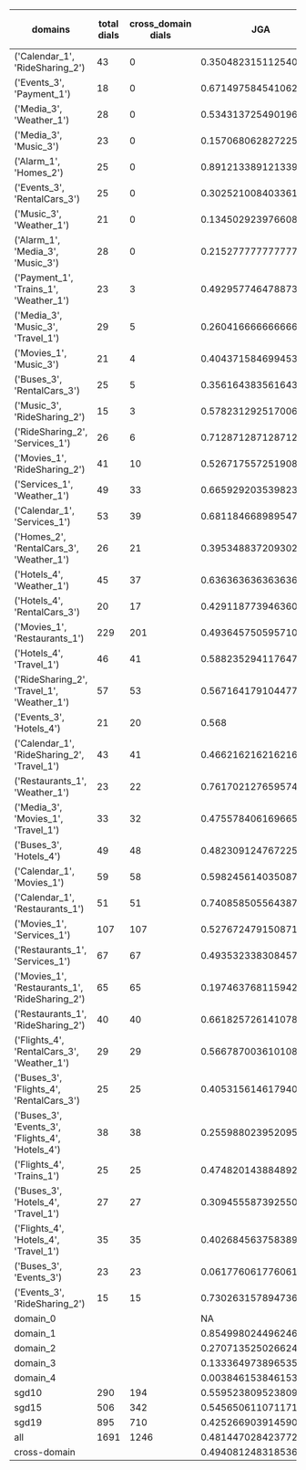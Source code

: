 | domains                                          |   total dials |   cross_domain dials | JGA                   | RSA                | TA                 | CDTA                |   total turns |   cross-domain turns |
|--------------------------------------------------|---------------|----------------------|-----------------------|--------------------|--------------------|---------------------|---------------|----------------------|
| ('Calendar_1', 'RideSharing_2')                  |            43 |                    0 | 0.3504823151125402    | 0.7058395989974922 | 0.8070739549839229 | NA                  |           311 |                    0 |
| ('Events_3', 'Payment_1')                        |            18 |                    0 | 0.6714975845410628    | 0.9215557334904068 | 0.855072463768116  | NA                  |           207 |                    0 |
| ('Media_3', 'Weather_1')                         |            28 |                    0 | 0.5343137254901961    | 0.8113438045375214 | 0.8578431372549019 | NA                  |           204 |                    0 |
| ('Media_3', 'Music_3')                           |            23 |                    0 | 0.15706806282722513   | 0.5737297153498271 | 0.5602094240837696 | NA                  |           191 |                    0 |
| ('Alarm_1', 'Homes_2')                           |            25 |                    0 | 0.891213389121339     | 0.9770972570314677 | 0.9246861924686193 | NA                  |           239 |                    0 |
| ('Events_3', 'RentalCars_3')                     |            25 |                    0 | 0.3025210084033613    | 0.7805141141538201 | 0.6414565826330533 | NA                  |           357 |                    0 |
| ('Music_3', 'Weather_1')                         |            21 |                    0 | 0.13450292397660818   | 0.5597137014314927 | 0.6140350877192983 | NA                  |           171 |                    0 |
| ('Alarm_1', 'Media_3', 'Music_3')                |            28 |                    0 | 0.2152777777777778    | 0.5873565780869141 | 0.6527777777777778 | NA                  |           288 |                    0 |
| ('Payment_1', 'Trains_1', 'Weather_1')           |            23 |                    3 | 0.49295774647887325   | 0.8862168993399527 | 0.780281690140845  | 0.3333333333333333  |           355 |                    3 |
| ('Media_3', 'Music_3', 'Travel_1')               |            29 |                    5 | 0.2604166666666667    | 0.7205089944871956 | 0.6875             | 0.2                 |           384 |                    5 |
| ('Movies_1', 'Music_3')                          |            21 |                    4 | 0.40437158469945356   | 0.7344448654793482 | 0.7158469945355191 | 0.0                 |           183 |                    4 |
| ('Buses_3', 'RentalCars_3')                      |            25 |                    5 | 0.3561643835616438    | 0.8591229848582792 | 0.6794520547945205 | 0.0                 |           365 |                    5 |
| ('Music_3', 'RideSharing_2')                     |            15 |                    3 | 0.5782312925170068    | 0.8727203647416413 | 0.7891156462585034 | 0.3333333333333333  |           147 |                    3 |
| ('RideSharing_2', 'Services_1')                  |            26 |                    6 | 0.7128712871287128    | 0.9342879534258849 | 0.8745874587458746 | 0.0                 |           303 |                    6 |
| ('Movies_1', 'RideSharing_2')                    |            41 |                   10 | 0.5267175572519084    | 0.8751386755419011 | 0.8575063613231552 | 0.0                 |           393 |                   10 |
| ('Services_1', 'Weather_1')                      |            49 |                   33 | 0.665929203539823     | 0.9154286832103737 | 0.8738938053097345 | 0.6041666666666666  |           452 |                   48 |
| ('Calendar_1', 'Services_1')                     |            53 |                   39 | 0.681184668989547     | 0.9066079423222281 | 0.8588850174216028 | 0.3877551020408163  |           574 |                   49 |
| ('Homes_2', 'RentalCars_3', 'Weather_1')         |            26 |                   21 | 0.3953488372093023    | 0.8492646520146511 | 0.6843853820598007 | 0.45454545454545453 |           301 |                   22 |
| ('Hotels_4', 'Weather_1')                        |            45 |                   37 | 0.6363636363636364    | 0.917508149092971  | 0.813953488372093  | 0.43243243243243246 |           473 |                   37 |
| ('Hotels_4', 'RentalCars_3')                     |            20 |                   17 | 0.42911877394636017   | 0.8888516548155107 | 0.8122605363984674 | 0.0                 |           261 |                   17 |
| ('Movies_1', 'Restaurants_1')                    |           229 |                  201 | 0.49364575059571086   | 0.8720706711520931 | 0.7605242255758539 | 0.1412639405204461  |          2518 |                  269 |
| ('Hotels_4', 'Travel_1')                         |            46 |                   41 | 0.5882352941176471    | 0.8640145473877534 | 0.832579185520362  | 0.43902439024390244 |           442 |                   41 |
| ('RideSharing_2', 'Travel_1', 'Weather_1')       |            57 |                   53 | 0.5671641791044776    | 0.8890643354115835 | 0.8078358208955224 | 0.44871794871794873 |           536 |                   78 |
| ('Events_3', 'Hotels_4')                         |            21 |                   20 | 0.568                 | 0.8799002685078632 | 0.804              | 0.6                 |           250 |                   20 |
| ('Calendar_1', 'RideSharing_2', 'Travel_1')      |            43 |                   41 | 0.46621621621621623   | 0.7968433912944665 | 0.7702702702702703 | 0.0                 |           444 |                   41 |
| ('Restaurants_1', 'Weather_1')                   |            23 |                   22 | 0.7617021276595745    | 0.9442663817663816 | 0.8893617021276595 | 0.5217391304347826  |           235 |                   23 |
| ('Media_3', 'Movies_1', 'Travel_1')              |            33 |                   32 | 0.4755784061696658    | 0.8733809990548532 | 0.8226221079691517 | 0.59375             |           389 |                   32 |
| ('Buses_3', 'Hotels_4')                          |            49 |                   48 | 0.4823091247672253    | 0.8530940666660483 | 0.776536312849162  | 0.0625              |           537 |                   48 |
| ('Calendar_1', 'Movies_1')                       |            59 |                   58 | 0.5982456140350877    | 0.9042256650790972 | 0.8315789473684211 | 0.2028985507246377  |           570 |                   69 |
| ('Calendar_1', 'Restaurants_1')                  |            51 |                   51 | 0.7408585055643879    | 0.9488556804213373 | 0.890302066772655  | 0.6166666666666667  |           629 |                   60 |
| ('Movies_1', 'Services_1')                       |           107 |                  107 | 0.5276724791508719    | 0.891512071659133  | 0.7702805155420773 | 0.25757575757575757 |          1319 |                  198 |
| ('Restaurants_1', 'Services_1')                  |            67 |                   67 | 0.4935323383084577    | 0.8848828925989416 | 0.7532338308457711 | 0.08333333333333333 |          1005 |                  132 |
| ('Movies_1', 'Restaurants_1', 'RideSharing_2')   |            65 |                   65 | 0.19746376811594202   | 0.770112427087711  | 0.6666666666666666 | 0.08092485549132948 |          1104 |                  173 |
| ('Restaurants_1', 'RideSharing_2')               |            40 |                   40 | 0.6618257261410788    | 0.9257265543364677 | 0.8692946058091287 | 0.0                 |           482 |                   40 |
| ('Flights_4', 'RentalCars_3', 'Weather_1')       |            29 |                   29 | 0.5667870036101083    | 0.903268455191532  | 0.7581227436823105 | 0.6071428571428571  |           277 |                   56 |
| ('Buses_3', 'Flights_4', 'RentalCars_3')         |            25 |                   25 | 0.4053156146179402    | 0.8383714275839892 | 0.7043189368770764 | 0.14893617021276595 |           301 |                   47 |
| ('Buses_3', 'Events_3', 'Flights_4', 'Hotels_4') |            38 |                   38 | 0.2559880239520958    | 0.7564941221523696 | 0.6841317365269461 | 0.25                |           668 |                  132 |
| ('Flights_4', 'Trains_1')                        |            25 |                   25 | 0.4748201438848921    | 0.8873981407689273 | 0.7769784172661871 | 0.04                |           278 |                   25 |
| ('Buses_3', 'Hotels_4', 'Travel_1')              |            27 |                   27 | 0.30945558739255014   | 0.8174899340077908 | 0.7220630372492837 | 0.12962962962962962 |           349 |                   54 |
| ('Flights_4', 'Hotels_4', 'Travel_1')            |            35 |                   35 | 0.40268456375838924   | 0.8332906946645063 | 0.7293064876957495 | 0.3088235294117647  |           447 |                   68 |
| ('Buses_3', 'Events_3')                          |            23 |                   23 | 0.06177606177606178   | 0.7387231375326605 | 0.694980694980695  | 0.0                 |           259 |                   23 |
| ('Events_3', 'RideSharing_2')                    |            15 |                   15 | 0.7302631578947368    | 0.891969373219373  | 0.8355263157894737 | 0.0                 |           152 |                   15 |
| domain_0                                         |               |                      | NA                    | NA                 | NA                 | NA                  |             0 |                    0 |
| domain_1                                         |               |                      | 0.8549980244962465    | 0.9349993790100319 | 0.914394837350191  | NA                  |          7593 |                    0 |
| domain_2                                         |               |                      | 0.27071352502662405   | 0.8127138899848131 | 0.6807241746538871 | 0.26179401993355483 |          9390 |                 1505 |
| domain_3                                         |               |                      | 0.13336497389653537   | 0.7791562227228177 | 0.6763170384432843 | 0.09863945578231292 |          2107 |                  294 |
| domain_4                                         |               |                      | 0.0038461538461538464 | 0.6658015284991815 | 0.65               | 0.3888888888888889  |           260 |                   54 |
| sgd10                                            |           290 |                  194 | 0.5595238095238095    | 0.8815224660795359 | 0.8108108108108109 | 0.4049586776859504  |          3108 |                  242 |
| sgd15                                            |           506 |                  342 | 0.5456506110711719    | 0.8551374327289809 | 0.7994248741912293 | 0.25663716814159293 |          5564 |                  452 |
| sgd19                                            |           895 |                  710 | 0.42526690391459077   | 0.8409498230168464 | 0.7455516014234875 | 0.1984469370146678  |         10678 |                 1159 |
| all                                              |          1691 |                 1246 | 0.4814470284237726    | 0.8515074526539687 | 0.7715245478036176 | 0.23961144090663788 |         19350 |                 1853 |
| cross-domain                                     |               |                      | 0.49408124831853645   | 0.8667823662337869 | 0.7761635727737423 | 0.23961144090663788 |         14868 |                 1853 |
